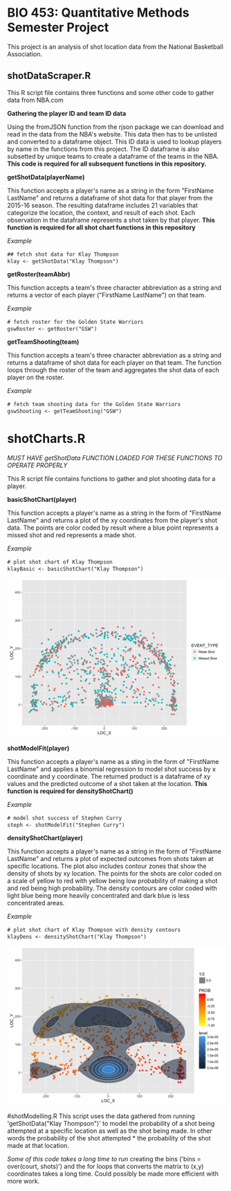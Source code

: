 BIO 453: Quantitative Methods Semester Project
=========================
This project is an analysis of shot location data from the National Basketball Association. 

## shotDataScraper.R
This R script file contains three functions and some other code to gather data from NBA.com

__Gathering the player ID and team ID data__

Using the fromJSON function from the rjson package we can download and read in the data from the NBA's website. This data then has to be unlisted and converted to a dataframe object. This ID data is used to lookup players by name in the functions from this project. The ID dataframe is also subsetted by unique teams to create a dataframe of the teams in the NBA. 
__This code is required for all subsequent functions in this repository.__

__getShotData(playerName)__

This function accepts a player's name as a string in the form "FirstName LastName" and returns a dataframe of shot data for that player from the 2015-16 season. The resulting dataframe includes 21 variables that categorize the location, the context, and result of each shot. Each observation in the dataframe represents a shot taken by that player. 
__This function is required for all shot chart functions in this repository__

  *Example*

```
## fetch shot data for Klay Thompson
klay <- getShotData("Klay Thompson")
```
__getRoster(teamAbbr)__

This function accepts a team's three character abbreviation as a string and returns a vector of each player ("FirstName LastName") on that team. 

*Example*
```
# fetch roster for the Golden State Warriors
gswRoster <- getRoster("GSW")
```
__getTeamShooting(team)__

This function accepts a team's three character abbreviation as a string and returns a dataframe of shot data for each player on that team. The function loops through the roster of the team and aggregates the shot data of each player on the roster.

*Example*
```
# fetch team shooting data for the Golden State Warriors
gswShooting <- getTeamShooting("GSW")
```

# shotCharts.R
*MUST HAVE getShotData FUNCTION LOADED FOR THESE FUNCTIONS TO OPERATE PROPERLY*

This R script file contains functions to gather and plot shooting data for a player.

__basicShotChart(player)__

This function accepts a player's name as a string in the form of "FirstName LastName" and returns a plot of the xy coordinates from the player's shot data. The points are color coded by result where a blue point represents a missed shot and red represents a made shot. 

*Example*
```
# plot shot chart of Klay Thompson
klayBasic <- basicShotChart("Klay Thompson")
```

![alt tag](https://raw.githubusercontent.com/oshimamh/nbaProj/master/klayBasic.png)


__shotModelFit(player)__

This function accepts a player's name as a sting in the form of "FirstName LastName" and applies a binomial regression to model shot success by x coordinate and y coordinate. The returned product is a dataframe of xy values and the predicted outcome of a shot taken at the location.
__This function is required for densityShotChart()__

*Example*
```
# model shot success of Stephen Curry
steph <- shotModelFit("Stephen Curry")
```

__densityShotChart(player)__

This function accepts a player's name as a string in the form of "FirstName LastName" and returns a plot of expected outcomes from shots taken at specific locations. The plot also includes contour zones that show the density of shots by xy location. The points for the shots are color coded on a scale of yellow to red with yellow being low probability of making a shot and red being high probability. The density contours are color coded with light blue being more heavily concentrated and dark blue is less concentrated areas.

*Example*
```
# plot shot chart of Klay Thompson with density contours
klayDens <- densityShotChart("Klay Thompson")
```
![alt tag](https://raw.githubusercontent.com/oshimamh/nbaProj/master/klayDens.png)

#shotModelling.R
This script uses the data gathered from running 'getShotData("Klay Thompson")' to model the probability of a shot being attempted at a specific location as well as the shot being made. In other words the probability of the shot attempted * the probability of the shot made at that location. 

*Some of this code takes a long time to run*
creating the bins ('bins = over(court, shots)') and the for loops that converts the matrix to (x,y) coordinates takes a long time. Could possibly be made more efficient with more work. 
